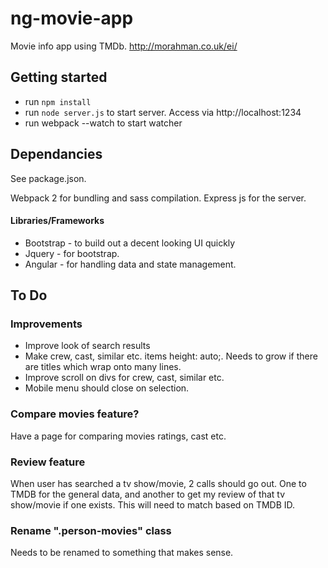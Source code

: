 # ng-movie-app
Movie info app using TMDb. http://morahman.co.uk/ei/

## Getting started
- run `npm install`
- run `node server.js` to start server. Access via http://localhost:1234
- run webpack --watch to start watcher

## Dependancies
See package.json.

Webpack 2 for bundling and sass compilation.
Express js for the server.

#### Libraries/Frameworks
* Bootstrap - to build out a decent looking UI quickly
* Jquery - for bootstrap.
* Angular - for handling data and state management.

## To Do

### Improvements
* Improve look of search results
* Make crew, cast, similar etc. items height: auto;. Needs to grow if there are titles which wrap onto many lines.
* Improve scroll on divs for crew, cast, similar etc.
* Mobile menu should close on selection.

### Compare movies feature?
Have a page for comparing movies ratings, cast etc.

### Review feature
When user has searched a tv show/movie, 2 calls should go out. One to TMDB for the general data, and another to get my review of that tv show/movie if one exists. This will need to match based on TMDB ID.

### Rename ".person-movies" class
Needs to be renamed to something that makes sense.
